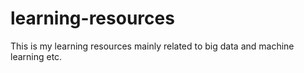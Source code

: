 # learning-resources
This is my learning resources mainly related to big data and machine learning etc.
